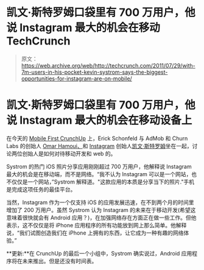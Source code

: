 # 凯文·斯特罗姆口袋里有 700 万用户，他说 Instagram 最大的机会在移动 TechCrunch

> 原文：<https://web.archive.org/web/http://techcrunch.com/2011/07/29/with-7m-users-in-his-pocket-kevin-systrom-says-the-biggest-opportunities-for-instagram-are-on-mobile/>

# 凯文·斯特罗姆口袋里有 700 万用户，他说 Instagram 最大的机会在移动设备上

在今天的 [Mobile First CrunchUp](https://web.archive.org/web/20230203044138/https://techcrunch.com/2011/07/29/watch-the-mobile-first-crunchup-live-here/) 上，Erick Schonfeld 与 AdMob 和 Churn Labs 的创始人 [Omar Hamoui、](https://web.archive.org/web/20230203044138/http://www.crunchbase.com/person/omar-hamoui)和 [Instagram](https://web.archive.org/web/20230203044138/http://instagr.am/) 创始人[凯文·斯特罗姆](https://web.archive.org/web/20230203044138/http://www.crunchbase.com/person/kevin-systrom)坐在一起，讨论两位创始人是如何对待移动开发和 web 的。

Systrom 的热门 iOS 照片分享应用刚刚超过 700 万用户，他解释说 Instagram 最大的机会是在移动端，而不是网络。“我不认为 Instagram 可以是一个网站，也不仅仅是一个网站，”Systrom 解释道。"这款应用的本质是分享当下的照片."手机是完成这项任务的最佳平台。

当然，Instagram 作为一个仅支持 iOS 的应用发展迅速，在不到两个月的时间里增加了 200 万用户。虽然 Systrom 认为 Instagram 的未来在于移动开发(希望这意味着很快就会有 Android 应用？)，在加强网络存在方面正在做一些工作。但他表示，这不仅仅是将 iPhone 应用程序的所有功能放到网上那么简单。他解释说，“我们试图创造我们在 iPhone 上拥有的东西，让它成为一种有趣的网络体验。”

**更新:**在 CrunchUp 的最后一个小组中，Systrom 确实说过，Android 应用程序将在未来推出。但是还没有时间表。